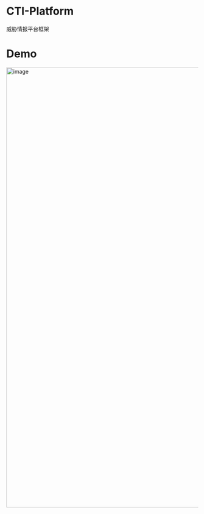 # CTI-Platform
威胁情报平台框架

# Demo

<img width="1829" height="1156" alt="image" src="https://github.com/user-attachments/assets/7e5edcc9-c9a1-48ea-bb3f-fb54f867867a" />
